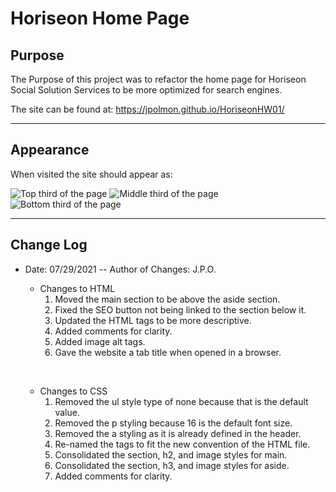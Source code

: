 # Horiseon Home Page

## Purpose

The Purpose of this project was to refactor the home page for Horiseon Social Solution Services to be more optimized for search engines.

The site can be found at: https://jpolmon.github.io/HoriseonHW01/

---
## Appearance

When visited the site should appear as:  

![Top third of the page](./images/Homepage-pic-1.png)
![Middle third of the page](./images/Homepage-pic-2.png)
![Bottom third of the page](./images/HOmepage-pic-3.png)



---

## Change Log

- Date: 07/29/2021 -- Author of Changes: J.P.O.

    - Changes to HTML  
        1. Moved the main section to be above the aside section.
	    2. Fixed the SEO button not being linked to the section below it. 
	    3. Updated the HTML tags to be more descriptive. 
	    4. Added comments for clarity. 
	    5. Added image alt tags.
	    6. Gave the website a tab title when opened in a browser.
    
   <p>&nbsp;</p>
    
    - Changes to CSS
    	1. Removed the ul style type of none because that is the default value.
	    2. Removed the p styling because 16 is the default font size.
	    3. Removed the a styling as it is already defined in the header.
	    4. Re-named the tags to fit the new convention of the HTML file.
	    5. Consolidated the section, h2, and image styles for main.
	    6. Consolidated the section, h3, and image styles for aside.
	    7. Added comments for clarity.

